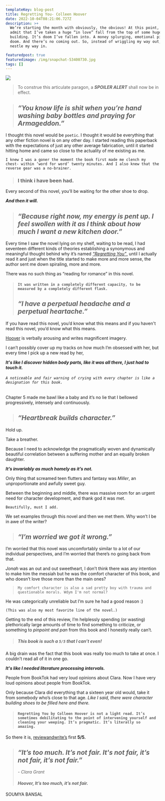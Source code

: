 ```yaml
---
templateKey: blog-post
title: Regretting You- Colleen Hoover
date: 2022-10-04T08:21:06.727Z
description: >+
  We’re starting the month with obviously, the obvious! At this point, I openly
  admit that I’ve taken a huge “in love” fall from the top of some huge
  building. It’s doom I’ve fallen into. A money splurging, emotional pit of
  doom. And there’s no coming out. So, instead of wriggling my way out, I’ll
  nestle my way in.

featuredpost: true
featuredimage: /img/snapchat-53400730.jpg
tags: []
---
```

![ ](/img/snapchat-967935903.jpg " ")

<!--StartFragment-->

> To construe this articulate paragon, a ***SPOILER ALERT*** shall now be in effect.

<!--StartFragment-->

> ## ***“You know life is shit when you’re hand washing baby bottles and praying for Armageddon.”***

I thought this novel would be `poetic`. I thought it would be everything that any other fiction novel is on any other day. I started reading this paperback with the expectations of just any other average fabrication, until it started hitting home and came so close to the actuality of me existing as me.

`I knew I was a goner the moment the book first made me clench my chest- within ‘word for word’ twenty minutes. And I also knew that the reverse gear was a no-brainer.`

> ### I think i have been had. 

Every second of this novel, you’ll be waiting for the other shoe to drop.

***And then it will.***

> ## ***“Because right now, my energy is pent up. I feel swollen with it as I think about how much I want a new kitchen door.”***

Every time I saw the novel lying on my shelf, waiting to be read, I had seventeen different kinds of theories establishing a synonymous and meaningful thought behind why it’s named [*“Regretting You”*,](https://www.colleenhoover.com/portfolio/regretting-you/) until I actually read it and just when the title started to make more and more sense, the author sent me down spiraling, more and more.

There was no such thing as “reading for romance” in this novel. 

> #### `It was written in a completely different capacity, to be measured by a completely different flask.`
>
> ## ***“I have a perpetual headache and a perpetual heartache.”***

If you have read this novel, you’d know what this means and if you haven't read this novel, you’d know what this means. 

[Hoover](https://www.colleenhoover.com/) is verbally arousing and writes magnificent imagery. 

I can’t possibly cover up my tracks on how much I’m obsessed with her, but every time I pick up a new read by her,

***It's like I discover hidden body parts, like it was all there, I just had to touch it.*** 

###### `A noticeable and fair warning of crying with every chapter is like a designation for this book.`

Chapter 5 made me bawl like a baby and it’s no lie that I bellowed progressively, intensely and continuously.  

> ## ***“Heartbreak builds character.”***

Hold up.

 Take a breather. 

Because I need to acknowledge the pragmatically woven and dynamically beautiful correlation between a suffering mother and an equally broken daughter. 

***It’s invariably as much homely as it’s not.*** 

Only thing that screamed teen flutters and fantasy was *Miller*, an unproportionate and awfully sweet guy.

Between the beginning and middle, there was massive room for an urgent need for character development, and thank god it was met.

`Beautifully, must I add.`

We set examples through this novel and then we met them. Why won’t I be in awe of the writer?

> ## ***“I’m worried we got it wrong.”***

I’m worried that this novel was uncomfortably similar to a lot of our individual perspectives, and I’m worried that there’s no going back from that.

*Jonah* was an out and out sweetheart, I don’t think there was any intention to make him the messiah but he was the comfort character of this book, and who doesn’t love those more than the main ones?

> `My comfort character is also a sad pretty boy with trauma and questionable morals. Wdym I'm not normal?`

He was categorically unreliable but I’m sure he had a good reason :)

`(This was also my most favorite line of the novel.)`

Getting to the end of this review, I’m helplessly spending (or wasting) plethorically large amounts of time to find something to criticize, or something to *pinpoint and pan* from this book and I honestly really can’t.

> ##### **This book is such a `5/5` that I can’t even!**

A big drain was the fact that this book was really too much to take at once. I couldn't read all of it in one go.

***It's like I needed literature processing intervals.*** 

People from BookTok had very loud opinions about Clara. Now I have very loud opinions about people from BookTok. 

Only because Clara did everything that a sixteen year old would, take it from somebody who’s close to that age. *Like I said, there were character building shoes to be filled here and there.* 

> #### `Regretting You by Colleen Hoover is not a light read. It’s sometimes debilitating to the point of intervening yourself and cleaning your weeping. It’s pragmatic. It’s literally so amazing.`

So there it is, [reviewandwrite’s](https://www.reviewandwrite.com/) first **5/5.**

> ## ***“It’s too much. It’s not fair. It's not fair, it’s not fair, it’s not fair.”***
>
> *\- Clara Grant*  
>
> #### ***Hoover, It’s too much, it’s not fair.***

SOUMYA BANSAL 

<!--EndFragment-->

<!--EndFragment-->